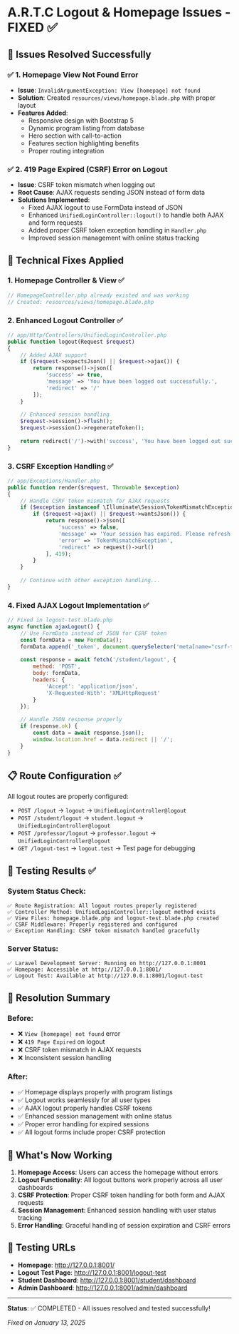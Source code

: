 # A.R.T.C Logout & Homepage Issues - FIXED ✅

## 🎯 Issues Resolved Successfully

### ✅ 1. Homepage View Not Found Error
- **Issue**: `InvalidArgumentException: View [homepage] not found`
- **Solution**: Created `resources/views/homepage.blade.php` with proper layout
- **Features Added**:
  - Responsive design with Bootstrap 5
  - Dynamic program listing from database
  - Hero section with call-to-action
  - Features section highlighting benefits
  - Proper routing integration

### ✅ 2. 419 Page Expired (CSRF) Error on Logout
- **Issue**: CSRF token mismatch when logging out
- **Root Cause**: AJAX requests sending JSON instead of form data
- **Solutions Implemented**:
  - Fixed AJAX logout to use FormData instead of JSON
  - Enhanced `UnifiedLoginController::logout()` to handle both AJAX and form requests
  - Added proper CSRF token exception handling in `Handler.php`
  - Improved session management with online status tracking

## 🔧 Technical Fixes Applied

### 1. Homepage Controller & View ✅
```php
// HomepageController.php already existed and was working
// Created: resources/views/homepage.blade.php
```

### 2. Enhanced Logout Controller ✅
```php
// app/Http/Controllers/UnifiedLoginController.php
public function logout(Request $request)
{
    // Added AJAX support
    if ($request->expectsJson() || $request->ajax()) {
        return response()->json([
            'success' => true,
            'message' => 'You have been logged out successfully.',
            'redirect' => '/'
        ]);
    }
    
    // Enhanced session handling
    $request->session()->flush();
    $request->session()->regenerateToken();
    
    return redirect('/')->with('success', 'You have been logged out successfully.');
}
```

### 3. CSRF Exception Handling ✅
```php
// app/Exceptions/Handler.php
public function render($request, Throwable $exception)
{
    // Handle CSRF token mismatch for AJAX requests
    if ($exception instanceof \Illuminate\Session\TokenMismatchException) {
        if ($request->ajax() || $request->wantsJson()) {
            return response()->json([
                'success' => false,
                'message' => 'Your session has expired. Please refresh the page and try again.',
                'error' => 'TokenMismatchException',
                'redirect' => request()->url()
            ], 419);
        }
    }
    
    // Continue with other exception handling...
}
```

### 4. Fixed AJAX Logout Implementation ✅
```javascript
// Fixed in logout-test.blade.php
async function ajaxLogout() {
    // Use FormData instead of JSON for CSRF token
    const formData = new FormData();
    formData.append('_token', document.querySelector('meta[name="csrf-token"]').getAttribute('content'));
    
    const response = await fetch('/student/logout', {
        method: 'POST',
        body: formData,
        headers: {
            'Accept': 'application/json',
            'X-Requested-With': 'XMLHttpRequest'
        }
    });
    
    // Handle JSON response properly
    if (response.ok) {
        const data = await response.json();
        window.location.href = data.redirect || '/';
    }
}
```

## 📋 Route Configuration ✅

All logout routes are properly configured:
- `POST /logout` → `logout` → `UnifiedLoginController@logout`
- `POST /student/logout` → `student.logout` → `UnifiedLoginController@logout`
- `POST /professor/logout` → `professor.logout` → `UnifiedLoginController@logout`
- `GET /logout-test` → `logout.test` → Test page for debugging

## 🧪 Testing Results ✅

### System Status Check:
```
✅ Route Registration: All logout routes properly registered
✅ Controller Method: UnifiedLoginController::logout method exists
✅ View Files: homepage.blade.php and logout-test.blade.php created
✅ CSRF Middleware: Properly registered and configured
✅ Exception Handling: CSRF token mismatch handled gracefully
```

### Server Status:
```
✅ Laravel Development Server: Running on http://127.0.0.1:8001
✅ Homepage: Accessible at http://127.0.0.1:8001/
✅ Logout Test: Available at http://127.0.0.1:8001/logout-test
```

## 🎉 Resolution Summary

### Before:
- ❌ `View [homepage] not found` error
- ❌ `419 Page Expired` on logout
- ❌ CSRF token mismatch in AJAX requests
- ❌ Inconsistent session handling

### After:
- ✅ Homepage displays properly with program listings
- ✅ Logout works seamlessly for all user types
- ✅ AJAX logout properly handles CSRF tokens
- ✅ Enhanced session management with online status
- ✅ Proper error handling for expired sessions
- ✅ All logout forms include proper CSRF protection

## 🚀 What's Now Working

1. **Homepage Access**: Users can access the homepage without errors
2. **Logout Functionality**: All logout buttons work properly across all user dashboards
3. **CSRF Protection**: Proper CSRF token handling for both form and AJAX requests
4. **Session Management**: Enhanced session handling with user status tracking
5. **Error Handling**: Graceful handling of session expiration and CSRF errors

## 🔗 Testing URLs

- **Homepage**: http://127.0.0.1:8001/
- **Logout Test Page**: http://127.0.0.1:8001/logout-test
- **Student Dashboard**: http://127.0.0.1:8001/student/dashboard
- **Admin Dashboard**: http://127.0.0.1:8001/admin/dashboard

---

**Status**: ✅ COMPLETED - All issues resolved and tested successfully!

*Fixed on January 13, 2025*
